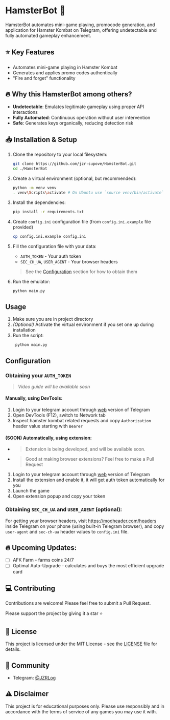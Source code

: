 # HamsterBot 🐹

HamsterBot automates mini-game playing, promocode generation, and application for Hamster Kombat on Telegram, offering undetectable and fully automated gameplay enhancement.

## ⭐ Key Features

- Automates mini-game playing in Hamster Kombat
- Generates and applies promo codes authentically
- "Fire and forget" functionality

## 🔥 Why this HamsterBot among others?

- **Undetectable**: Emulates legitimate gameplay using proper API interactions
- **Fully Automated**: Continuous operation without user intervention
- **Safe**: Generates keys organically, reducing detection risk

## 📥 Installation & Setup

1. Clone the repository to your local filesystem:
    ```sh
    git clone https://github.com/jzr-supove/HamsterBot.git
    cd ./HamsterBot
    ```
2. Create a virtual environment (optional, but recommended):
    ```sh
    python -m venv venv
    . venv\Scripts\activate # On Ubuntu use `source venv/bin/activate`
    ```
3. Install the dependencies:
    ```sh
    pip install -r requirements.txt
    ```

4. Create `config.ini` configuration file (from `config.ini.example` file provided)
    ```sh
    cp config.ini.example config.ini
    ```

5. Fill the configuration file with your data:
    - `AUTH_TOKEN` - Your auth token
    - `SEC_CH_UA`, `USER_AGENT` - Your browser headers
    
    > See the [Configuration](#Configuration) section for how to obtain them

6. Run the emulator:
    ```sh
    python main.py
    ```

## Usage

1. Make sure you are in project directory
2. *\(Optional\)* Activate the virtual environment if you set one up during installation
3. Run the script:
   ```sh
    python main.py
    ```

## Configuration

### Obtaining your `AUTH_TOKEN`

> *Video guide will be available soon*

#### Manually, using DevTools:

1. Login to your telegram account through [web](https://web.telegram.org) version of Telegram 
2. Open DevTools (F12), switch to Network tab
3. Inspect hamster kombat related requests and copy `Authorization` header value starting with `Bearer`

#### (SOON) Automatically, using extension:
- > Extension is being developed, and will be available soon. 
- > Good at making browser extensions? Feel free to make a Pull Request
1. Login to your telegram account through [web](https://web.telegram.org) version of Telegram
2. Install the extension and enable it, it will get auth token automatically for you
3. Launch the game
4. Open extension popup and copy your token

### Obtaining `SEC_CH_UA` and `USER_AGENT` (optional):
For getting your browser headers, visit https://modheader.com/headers inside Telegram on your phone (using built-in Telegram browser), 
and copy `user-agent` and `sec-ch-ua` header values to `config.ini` file.

## 🔥 Upcoming Updates:

- [ ] AFK Farm - farms coins 24/7 
- [ ] Optimal Auto-Upgrade - calculates and buys the most efficient upgrade card

## 💻 Contributing

Contributions are welcome! Please feel free to submit a Pull Request.

Please support the project by giving it a star ⭐️

## 📄 License

This project is licensed under the MIT License - see the [LICENSE](LICENSE) file for details.

## 📨 Community

- Telegram: [@JZRLog](https://t.me/jzrlog)

## ⚠️ Disclaimer

This project is for educational purposes only. Please use responsibly and in accordance with the terms of service of any games you may use it with.